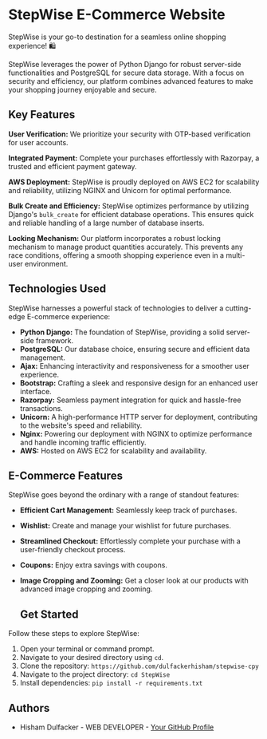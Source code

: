 # StepWise E-Commerce Website
StepWise is your go-to destination for a seamless online shopping experience! 🛍️

StepWise leverages the power of Python Django for robust server-side functionalities and PostgreSQL for secure data storage. With a focus on security and efficiency, our platform combines advanced features to make your shopping journey enjoyable and secure.

## Key Features
**User Verification:** We prioritize your security with OTP-based verification for user accounts.

**Integrated Payment:** Complete your purchases effortlessly with Razorpay, a trusted and efficient payment gateway.

**AWS Deployment:** StepWise is proudly deployed on AWS EC2 for scalability and reliability, utilizing NGINX and Unicorn for optimal performance.

**Bulk Create and Efficiency:**
StepWise optimizes performance by utilizing Django's `bulk_create` for efficient database operations. This ensures quick and reliable handling of a large number of database inserts.

**Locking Mechanism:**
Our platform incorporates a robust locking mechanism to manage product quantities accurately. This prevents any race conditions, offering a smooth shopping experience even in a multi-user environment.


## Technologies Used

StepWise harnesses a powerful stack of technologies to deliver a cutting-edge E-commerce experience:

- **Python Django:** The foundation of StepWise, providing a solid server-side framework.
- **PostgreSQL:** Our database choice, ensuring secure and efficient data management.
- **Ajax:** Enhancing interactivity and responsiveness for a smoother user experience.
- **Bootstrap:** Crafting a sleek and responsive design for an enhanced user interface.
- **Razorpay:** Seamless payment integration for quick and hassle-free transactions.
- **Unicorn:** A high-performance HTTP server for deployment, contributing to the website's speed and reliability.
- **Nginx:** Powering our deployment with NGINX to optimize performance and handle incoming traffic efficiently.
- **AWS:** Hosted on AWS EC2 for scalability and availability.

## E-Commerce Features

StepWise goes beyond the ordinary with a range of standout features:

- **Efficient Cart Management:** Seamlessly keep track of purchases.
- **Wishlist:** Create and manage your wishlist for future purchases.
- **Streamlined Checkout:** Effortlessly complete your purchase with a user-friendly checkout process.
- **Coupons:** Enjoy extra savings with coupons.
- **Image Cropping and Zooming:** Get a closer look at our products with advanced image cropping and zooming.

  ## Get Started

Follow these steps to explore StepWise:

1. Open your terminal or command prompt.
2. Navigate to your desired directory using `cd`.
3. Clone the repository:
 `https://github.com/dulfackerhisham/stepwise-cpy`
4. Navigate to the project directory: 
 `cd StepWise`
5. Install dependencies: `pip install -r requirements.txt`


## Authors

- Hisham Dulfacker - WEB DEVELOPER - [Your GitHub Profile](https://github.com/dulfackerhisham)
